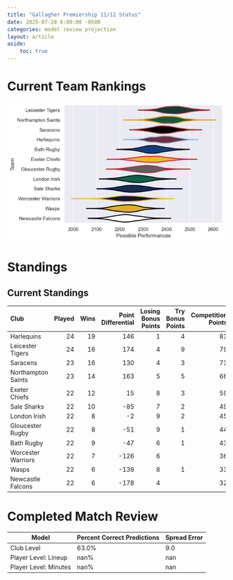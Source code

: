 ```yaml
---  
title: "Gallagher Premiership 11/12 Status"  
date: 2025-07-28 6:00:00 -0500  
categories: model review projection  
layout: article  
aside:  
    toc: true  
---
```

# Current Team Rankings


![Club Rankings](plots/rankings_Gallagher_Premiership_1112.png)
# Standings

## Current Standings


| Club               |   Played |   Wins |   Point Differential |   Losing Bonus Points |   Try Bonus Points |   Competition Points |
|:-------------------|---------:|-------:|---------------------:|----------------------:|-------------------:|---------------------:|
| Harlequins         |       24 |     19 |                  146 |                     1 |                  4 |                   83 |
| Leicester Tigers   |       24 |     16 |                  174 |                     4 |                  9 |                   79 |
| Saracens           |       23 |     16 |                  130 |                     4 |                  3 |                   73 |
| Northampton Saints |       23 |     14 |                  163 |                     5 |                  5 |                   66 |
| Exeter Chiefs      |       22 |     12 |                   15 |                     8 |                  3 |                   59 |
| Sale Sharks        |       22 |     10 |                  -85 |                     7 |                  2 |                   49 |
| London Irish       |       22 |      8 |                   -2 |                     9 |                  2 |                   45 |
| Gloucester Rugby   |       22 |      8 |                  -51 |                     9 |                  1 |                   44 |
| Bath Rugby         |       22 |      9 |                  -47 |                     6 |                  1 |                   43 |
| Worcester Warriors |       22 |      7 |                 -126 |                     6 |                    |                   36 |
| Wasps              |       22 |      6 |                 -139 |                     8 |                  1 |                   33 |
| Newcastle Falcons  |       22 |      6 |                 -178 |                     4 |                    |                   32 |



# Completed Match Review


| Model | Percent Correct Predictions | Spread Error |
| ------ | ------ | ------ |
| Club Level | 63.0% | 9.0 |
| Player Level: Lineup | nan% | nan |
| Player Level: Minutes | nan% | nan |

